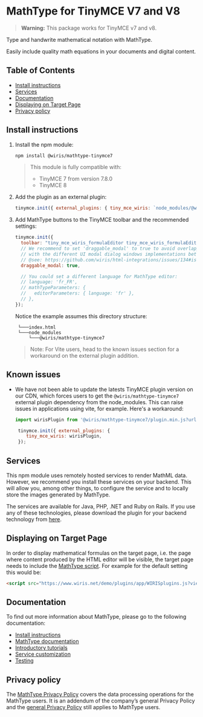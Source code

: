 # MathType for TinyMCE V7 and V8
> **Warning:** This package works for TinyMCE v7 and v8.

Type and handwrite mathematical notation with MathType.

Easily include quality math equations in your documents and digital content.

## Table of Contents

- [Install instructions](#install-instructions)
- [Services](#services)
- [Documentation](#documentation)
- [Displaying on Target Page](#displaying-on-target-page)
- [Privacy policy](#privacy-policy)

## Install instructions

1. Install the npm module:

   ```bash
   npm install @wiris/mathtype-tinymce7
   ```

   > This module is fully compatible with:
   >  - TinyMCE 7 from version 7.8.0
   >  - TinyMCE 8

2. Add the plugin as an external plugin:

   ```js
   tinymce.init({ external_plugins: { tiny_mce_wiris: `node_modules/@wiris/mathtype-tinymce7/plugin.min.js` } });
   ```

3. Add MathType buttons to the TinyMCE toolbar and the recommended settings:

   ```js
   tinymce.init({
     toolbar: "tiny_mce_wiris_formulaEditor tiny_mce_wiris_formulaEditorChemistry",
     // We recommend to set 'draggable_modal' to true to avoid overlapping issues
     // with the different UI modal dialog windows implementations between core and third-party plugins on TinyMCE.
     // @see: https://github.com/wiris/html-integrations/issues/134#issuecomment-905448642
     draggable_modal: true,

     // You could set a different language for MathType editor:
     // language: 'fr_FR',
     // mathTypeParameters: {
     //   editorParameters: { language: 'fr' },
     // },
   });
   ```

   Notice the example assumes this directory structure:

   ```
    └───index.html
    └───node_modules
        └───@wiris/mathtype-tinymce7
   ```

   > Note: For Vite users, head to the known issues section for a workaround on the external plugin addition.

## Known issues

- We have not been able to update the latests TinyMCE plugin version on our CDN, which forces users to get the `@wiris/mathtype-tinymce7` external plugin dependency from the node_modules. This can raise issues in applications using vite, for example. Here's a workaround:

  ```js
  import wirisPlugin from '@wiris/mathtype-tinymce7/plugin.min.js?url';

   tinymce.init({ external_plugins: {
      tiny_mce_wiris: wirisPlugin,
   });
  ```

## Services

This npm module uses remotely hosted services to render MathML data. However, we recommend you install these services on your backend. This will allow you, among other things, to configure the service and to locally store the images generated by MathType.

The services are available for Java, PHP, .NET and Ruby on Rails. If you use any of these technologies, please download the plugin for your backend technology from [here](https://store.wiris.com/en/products/downloads/mathtype/integrations#froala?utm_source=npmjs&utm_medium=referral).

## Displaying on Target Page

In order to display mathematical formulas on the target page, i.e. the page where content produced by the HTML editor will be visible, the target page needs to include the [MathType script](https://docs.wiris.com/en/mathtype/mathtype_web/integrations/mathml-mode#add_a_script_to_head). For example for the default setting this would be:

```html
<script src="https://www.wiris.net/demo/plugins/app/WIRISplugins.js?viewer=image"></script>
```

## Documentation

To find out more information about MathType, please go to the following documentation:

- [Install instructions](https://docs.wiris.com/mathtype/en/mathtype-integrations/mathtype-for-html-editors/mathtype-for-tinymce.html?utm_source=npmjs&utm_medium=referral)
- [MathType documentation](https://docs.wiris.com/en/mathtype/mathtype_web/start?utm_source=npmjs&utm_medium=referral)
- [Introductory tutorials](https://docs.wiris.com/en/mathtype/mathtype_web/intro_tutorials?utm_source=npmjs&utm_medium=referral)
- [Service customization](https://docs.wiris.com/en/mathtype/mathtype_web/integrations/config-table?utm_source=npmjs&utm_medium=referral)
- [Testing](https://docs.wiris.com/en/mathtype/mathtype_web/integrations/html/plugins-test?utm_source=npmjs&utm_medium=referral)

## Privacy policy

The [MathType Privacy Policy](https://www.wiris.com/en/mathtype-privacy-policy/?utm_source=npmjs&utm_medium=referral) covers the data processing operations for the MathType users. It is an addendum of the company’s general Privacy Policy and the [general Privacy Policy](https://www.wiris.com/en/privacy-policy?utm_source=npmjs&utm_medium=referral) still applies to MathType users.
